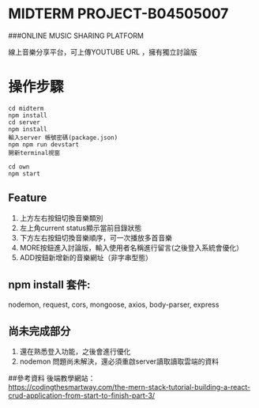 # MIDTERM PROJECT-B04505007<br/>
###ONLINE MUSIC SHARING PLATFORM


線上音樂分享平台，可上傳YOUTUBE URL ，擁有獨立討論版 




# 操作步驟

```
cd midterm 
npm install
cd server
npm install 
輸入server 帳號密碼(package.json)
npm npm run devstart
開新terminal視窗

cd own
npm start

```








## Feature
1. 上方左右按鈕切換音樂類別
2. 左上角current status顯示當前目錄狀態
3. 下方左右按鈕切換音樂順序，可一次播放多首音樂
4. MORE按鈕進入討論版，輸入使用者名稱進行留言(之後登入系統會優化）
5. ADD按鈕新增新的音樂網址（非字串型態）








## npm install 套件:
 
nodemon,
request,
cors,
mongoose,
axios,
body-parser,
express


## 尚未完成部分
1. 還在熟悉登入功能，之後會進行優化
2. nodemon 問題尚未解決，還必須重啟server讀取讀取雲端的資料

##參考資料
後端教學網站：<br/>
https://codingthesmartway.com/the-mern-stack-tutorial-building-a-react-crud-application-from-start-to-finish-part-3/






